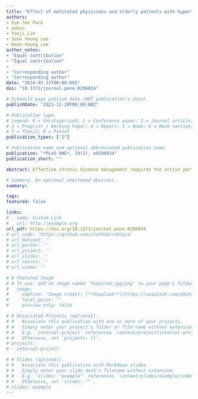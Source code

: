 ```yaml
---
title: "Effect of motivated physicians and elderly patients with hypertension or type 2 diabetes mellitus in prepared communities on health behaviours and outcomes: A population-based PS matched retrospective cohort study during five-year follow-up period"
authors:
- Eun Jee Park
- admin
- Yaeji Lim
- Soon Young Lee
- Weon-Young Lee
author_notes:
- "Equal contribution"
- "Equal contribution"
- 
- "Corresponding author"
- "Corresponding author"
date: "2024-02-13T00:00:00Z"
doi: "10.1371/journal.pone.0296834"

# Schedule page publish date (NOT publication's date).
publishDate: "2021-12-20T00:00:00Z"

# Publication type.
# Legend: 0 = Uncategorized; 1 = Conference paper; 2 = Journal article;
# 3 = Preprint / Working Paper; 4 = Report; 5 = Book; 6 = Book section;
# 7 = Thesis; 8 = Patent
publication_types: ["2"]

# Publication name and optional abbreviated publication name.
publication: "*PLoS ONE*, 19(2), e0296834"
publication_short: ""

abstract: Effective chronic disease management requires the active participation of patients, communities, and physicians. The objective of this study was to estimate the effectiveness of the Community-based Registration and Management for elderly patients with Hypertension or Type 2 Diabetes mellitus Project (CRMHDP) by using motivated primary care physicians and patients supported by prepared communities, to utilise healthcare and health outcomes in four cities in South Korea. We conducted a propensity score-matched retrospective cohort study using 2010–2011 as the baseline years, alongside a follow-up period until 2015/2016, based on the Korean National Health Insurance database. Both a CRMHDP group (n = 46,865) and a control group (n = 93,730) were applied against healthcare utilisation and difference-in-differences estimations were performed. For the health outcome analysis, the intervention group (n = 27,242) and control group (n = 54,484) were analysed using the Kaplan–Meier method and Cox proportional hazard regression. <br> **Results:** The difference-in-differences estimation of the average annual clinic visits per person and the average annual days covered were 1.26 (95% confidence interval, 1.13–1.39) and 22.97 (95% CI, 20.91–25.03), respectively, between the intervention and control groups. The adjusted hazard ratio for death in the intervention group, compared to the control group, was 0.90 (95% CI, 0.86–0.93). For stroke and chronic renal failure, the adjusted hazard ratios for the intervention group compared to the control group were 0.94 (95% CI, 0.88–0.99) and 0.80 (95% CI 0.73–0.89), respectively. Our study suggests that for effective chronic disease management both elderly patients and physicians need to be motivated by community support.

# Summary. An optional shortened abstract.
summary: 

tags:
featured: false

links:
# - name: Custom Link
#   url: http://example.org
url_pdf: https://doi.org/10.1371/journal.pone.0296834
# url_code: 'https://github.com/statKim/robfpca'
# url_dataset: ''
# url_poster: ''
# url_project: ''
# url_slides: ''
# url_source: ''
# url_video: ''

# # Featured image
# # To use, add an image named `featured.jpg/png` to your page's folder. 
#   image:
#     caption: 'Image credit: [**Unsplash**](https://unsplash.com/photos/s9CC2SKySJM)'
#     focal_point: ""
#     preview_only: false

# # Associated Projects (optional).
# #   Associate this publication with one or more of your projects.
# #   Simply enter your project's folder or file name without extension.
# #   E.g. `internal-project` references `content/project/internal-project/index.md`.
# #   Otherwise, set `projects: []`.
# projects:
# - internal-project

# # Slides (optional).
# #   Associate this publication with Markdown slides.
# #   Simply enter your slide deck's filename without extension.
# #   E.g. `slides: "example"` references `content/slides/example/index.md`.
# #   Otherwise, set `slides: ""`.
# slides: example
---
```


<!--
{{% callout note %}}
Create your slides in Markdown - click the *Slides* button to check out the example.
{{% /callout %}}

Supplementary notes can be added here, including [code, math, and images](https://wowchemy.com/docs/writing-markdown-latex/).
-->
